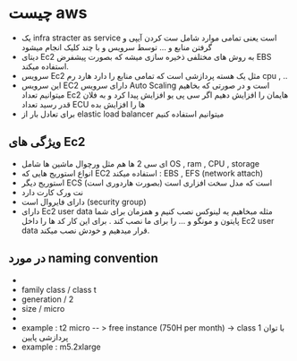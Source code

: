# چیست aws 
- یک infra stracter as service است یعنی تمامی موارد شامل ست کردن آیپی و گرفتن منابع و ... توسط سرویس و با چند کلیک انجام میشود
- دیتای Ec2 به روش های مختلفی ذخیره سازی میشه که بصورت پیشفرض EBS استفاده میکند.
- سرویس Ec2 مثل یک هسته پردازشی است که تمامی منابع را دارد هارد رم cpu , ..
- این سرویس EC2 دارای سرویس Auto Scaling است و در صورتی که بخاهیم میتوانیم تعداد Ec2 هایمان را افزایش دهیم اگر سی پی یو افزایش پیدا کرد
   و به فلان قدر رسید تعداد ECU ها را افزایش بده
 - برای تعادل بار از elastic load balancer میتوانیم استفاده کنیم

## ویژگی های Ec2

 - ای سی 2 ها هم مثل ورچوال ماشین ها شامل OS , ram , CPU , storage
- انواع استوریج هایی که EC2 استفاده میکند : EBS , EFS (network attach)
- استوریج دیگر ECS است که مدل سخت افزاری است (بصورت هاردوری است)
-   نت ورک کارت دارد
- دارای فایروال است (security group)
- دارای Ec2 user data مثله مبخاهیم یه لینوکس نصب کنیم و همزمان برای شما پایتون و مونگو و ... را برای ما نصب کند . برای این کار کد ها
را داخل Ec2 user data  قرار میدهیم و خودش نصب میکند.
## در مورد naming convention
- 
- family class / class t
- generation / 2
- size / micro
-
-  example : t2 micro -- > free instance (750H per month) -> class 1 با توان پردازشی پایین
-  example : m5.2xlarge
